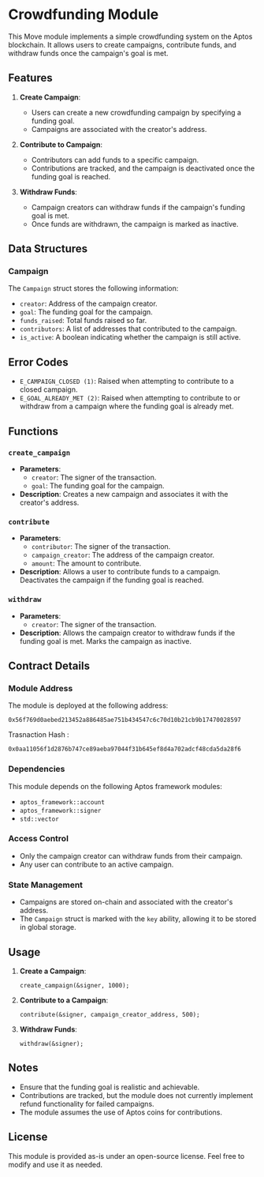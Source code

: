 # Crowdfunding Module

This Move module implements a simple crowdfunding system on the Aptos blockchain. It allows users to create campaigns, contribute funds, and withdraw funds once the campaign's goal is met.

## Features

1. **Create Campaign**: 
   - Users can create a new crowdfunding campaign by specifying a funding goal.
   - Campaigns are associated with the creator's address.

2. **Contribute to Campaign**:
   - Contributors can add funds to a specific campaign.
   - Contributions are tracked, and the campaign is deactivated once the funding goal is reached.

3. **Withdraw Funds**:
   - Campaign creators can withdraw funds if the campaign's funding goal is met.
   - Once funds are withdrawn, the campaign is marked as inactive.

## Data Structures

### Campaign
The `Campaign` struct stores the following information:
- `creator`: Address of the campaign creator.
- `goal`: The funding goal for the campaign.
- `funds_raised`: Total funds raised so far.
- `contributors`: A list of addresses that contributed to the campaign.
- `is_active`: A boolean indicating whether the campaign is still active.

## Error Codes

- `E_CAMPAIGN_CLOSED (1)`: Raised when attempting to contribute to a closed campaign.
- `E_GOAL_ALREADY_MET (2)`: Raised when attempting to contribute to or withdraw from a campaign where the funding goal is already met.

## Functions

### `create_campaign`
- **Parameters**: 
  - `creator`: The signer of the transaction.
  - `goal`: The funding goal for the campaign.
- **Description**: Creates a new campaign and associates it with the creator's address.

### `contribute`
- **Parameters**: 
  - `contributor`: The signer of the transaction.
  - `campaign_creator`: The address of the campaign creator.
  - `amount`: The amount to contribute.
- **Description**: Allows a user to contribute funds to a campaign. Deactivates the campaign if the funding goal is reached.

### `withdraw`
- **Parameters**: 
  - `creator`: The signer of the transaction.
- **Description**: Allows the campaign creator to withdraw funds if the funding goal is met. Marks the campaign as inactive.

## Contract Details

### Module Address
The module is deployed at the following address:
```
0x56f769d0aebed213452a886485ae751b434547c6c70d10b21cb9b17470028597
```
Trasnaction Hash : 
```
0x0aa11056f1d2876b747ce89aeba97044f31b645ef8d4a702adcf48cda5da28f6
```

### Dependencies
This module depends on the following Aptos framework modules:
- `aptos_framework::account`
- `aptos_framework::signer`
- `std::vector`

### Access Control
- Only the campaign creator can withdraw funds from their campaign.
- Any user can contribute to an active campaign.

### State Management
- Campaigns are stored on-chain and associated with the creator's address.
- The `Campaign` struct is marked with the `key` ability, allowing it to be stored in global storage.

## Usage

1. **Create a Campaign**:
   ```move
   create_campaign(&signer, 1000);
   ```

2. **Contribute to a Campaign**:
   ```move
   contribute(&signer, campaign_creator_address, 500);
   ```

3. **Withdraw Funds**:
   ```move
   withdraw(&signer);
   ```

## Notes
- Ensure that the funding goal is realistic and achievable.
- Contributions are tracked, but the module does not currently implement refund functionality for failed campaigns.
- The module assumes the use of Aptos coins for contributions.

## License
This module is provided as-is under an open-source license. Feel free to modify and use it as needed.